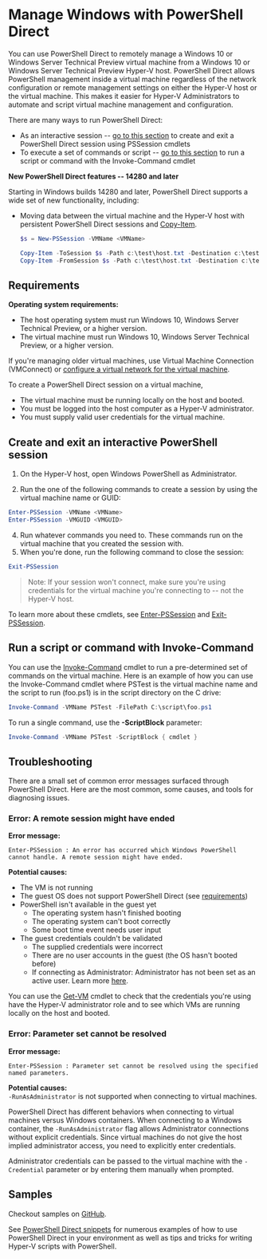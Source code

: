 # Manage Windows with PowerShell Direct
 
You can use PowerShell Direct to remotely manage a Windows 10 or Windows Server Technical Preview virtual machine from a Windows 10 or Windows Server Technical Preview Hyper-V host. PowerShell Direct allows PowerShell management inside a virtual machine regardless of the network configuration or remote management settings on either the Hyper-V host or the virtual machine. This makes it easier for Hyper-V Administrators to automate and script virtual machine management and configuration.

There are many ways to run PowerShell Direct:  
* As an interactive session -- [go to this section](vmsession.md#create-and-exit-an-interactive-powershell-session) to create and exit a PowerShell Direct session using PSSession cmdlets
* To execute a set of commands or script -- [go to this section](vmsession.md#run-a-script-or-command-with-invoke-command) to run a script or command with the Invoke-Command cmdlet

**New PowerShell Direct features -- 14280 and later**

Starting in Windows builds 14280 and later, PowerShell Direct supports a wide set of new functionality, including:

* Moving data between the virtual machine and the Hyper-V host with persistent PowerShell Direct sessions and [Copy-Item](https://technet.microsoft.com/en-us/library/hh849793.aspx).  
  ``` PowerShell
  $s = New-PSSession -VMName <VMName>
  
  Copy-Item -ToSession $s -Path c:\test\host.txt -Destination c:\test
  Copy-Item -FromSession $s -Path c:\test\host.txt -Destination c:\test2
  ``` 


## Requirements
**Operating system requirements:**
* The host operating system must run Windows 10, Windows Server Technical Preview, or a higher version.
* The virtual machine must run Windows 10, Windows Server Technical Preview, or a higher version.

If you're managing older virtual machines, use Virtual Machine Connection (VMConnect) or [configure a virtual network for the virtual machine](http://technet.microsoft.com/library/cc816585.aspx). 

To create a PowerShell Direct session on a virtual machine,
* The virtual machine must be running locally on the host and booted. 
* You must be logged into the host computer as a Hyper-V administrator.
* You must supply valid user credentials for the virtual machine.

## Create and exit an interactive PowerShell session
1. On the Hyper-V host, open Windows PowerShell as Administrator.

3. Run the one of the following commands to create a session by using the virtual machine name or GUID:  
``` PowerShell
Enter-PSSession -VMName <VMName>
Enter-PSSession -VMGUID <VMGUID>
```

4. Run whatever commands you need to. These commands run on the virtual machine that you created the session with.
5. When you're done, run the following command to close the session:  
``` PowerShell
Exit-PSSession 
``` 

> Note:  If your session won't connect, make sure you're using credentials for the virtual machine you're connecting to -- not the Hyper-V host.

To learn more about these cmdlets, see [Enter-PSSession](http://technet.microsoft.com/library/hh849707.aspx) and [Exit-PSSession](http://technet.microsoft.com/library/hh849743.aspx). 

## Run a script or command with Invoke-Command

You can use the [Invoke-Command](http://technet.microsoft.com/library/hh849719.aspx) cmdlet to run a pre-determined set of commands on the virtual machine. Here is an example of how you can use the Invoke-Command cmdlet where PSTest is the virtual machine name and the script to run (foo.ps1) is in the script directory on the C drive:

 ``` PowerShell
 Invoke-Command -VMName PSTest -FilePath C:\script\foo.ps1 
 ```

To run a single command, use the **-ScriptBlock** parameter:

 ``` PowerShell
 Invoke-Command -VMName PSTest -ScriptBlock { cmdlet } 
 ```

## Troubleshooting

There are a small set of common error messages surfaced through PowerShell Direct.  Here are the most common, some causes, and tools for diagnosing issues.

### Error: A remote session might have ended
**Error message:**
```
Enter-PSSession : An error has occurred which Windows PowerShell cannot handle. A remote session might have ended.
```

**Potential causes:**
* The VM is not running
* The guest OS does not support PowerShell Direct (see [requirements](#Requirements))
* PowerShell isn't available in the guest yet
  * The operating system hasn't finished booting
  * The operating system can't boot correctly
  * Some boot time event needs user input
* The guest credentials couldn't be validated
  * The supplied credentials were incorrect
  * There are no user accounts in the guest (the OS hasn't booted before)
  * If connecting as Administrator:  Administrator has not been set as an active user.  Learn more [here](https://technet.microsoft.com/en-us/library/hh825104.aspx).

You can use the [Get-VM](http://technet.microsoft.com/library/hh848479.aspx) cmdlet to check that the credentials you're using have the Hyper-V administrator role and to see which VMs are running locally on the host and booted.

### Error: Parameter set cannot be resolved

**Error message:**  
``` 
Enter-PSSession : Parameter set cannot be resolved using the specified named parameters.
```

**Potential causes:**  
`-RunAsAdministrator` is not supported when connecting to virtual machines.  

PowerShell Direct has different behaviors when connecting to virtual machines versus Windows containers.  When connecting to a Windows container, the `-RunAsAdministrator` flag allows Administrator connections without explicit credentials.  Since virtual machines do not give the host implied administrator access, you need to explicitly enter credentials.

Administrator credentials can be passed to the virtual machine with the `-Credential` parameter or by entering them manually when prompted.


## Samples

Checkout samples on [GitHub](https://github.com/Microsoft/Virtualization-Documentation/search?l=powershell&q=-VMName+OR+-VMGuid&type=Code&utf8=%E2%9C%93).

See [PowerShell Direct snippets](../develop/powershell_snippets.md) for numerous examples of how to use PowerShell Direct in your environment as well as tips and tricks for writing Hyper-V scripts with PowerShell.
